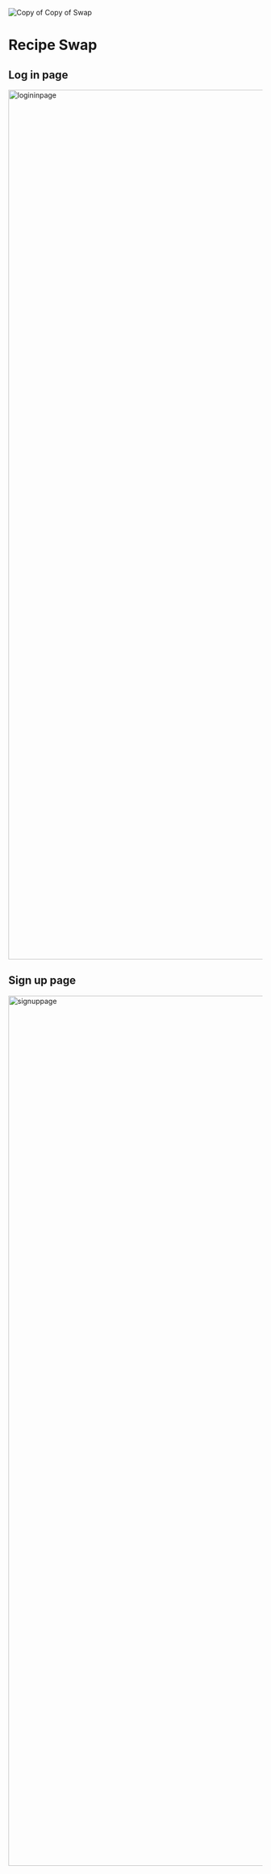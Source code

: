 ![Copy of Copy of Swap](https://user-images.githubusercontent.com/117698398/235859107-a18f7583-9653-4f88-847f-f16d171165f6.png)
# Recipe Swap

## Log in page
<img width="1724" alt="logininpage" src="https://user-images.githubusercontent.com/117698398/235858879-c3a02c6e-42d3-487f-9df8-dc2a966d8414.png">


## Sign up page
<img width="1725" alt="signuppage" src="https://user-images.githubusercontent.com/117698398/235858913-2043ea1f-c938-42f5-94c9-d61d26d85b24.png">
